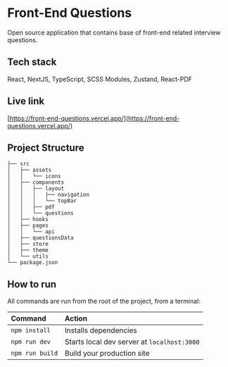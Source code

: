# Front-End Questions
Open source application that contains base of front-end related interview questions.
 
## Tech stack
React, NextJS, TypeScript, SCSS Modules, Zustand, React-PDF

## Live link
[https://front-end-questions.vercel.app/](https://front-end-questions.vercel.app/)

##  Project Structure
```
├── src
│   ├── assets
│   │   └── icons
│   ├── components
│   │   ├── layout
│   │   │   ├── navigation
│   │   │   └── topBar
│   │   ├── pdf
│   │   └── questions
│   ├── hooks
│   ├── pages
│   │   └── api
│   ├── questionsData
│   ├── store
│   ├── theme
│   └── utils
└── package.json
```


##  How to run
All commands are run from the root of the project, from a terminal:

| Command                | Action                                             |
| :--------------------- | :------------------------------------------------- |
| `npm install`          | Installs dependencies                              |
| `npm run dev`          | Starts local dev server at `localhost:3000`        |
| `npm run build`        | Build your production site           |
